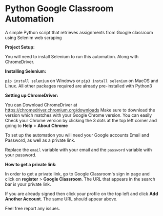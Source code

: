 # Python Google Classroom Automation

A simple Python script that retrieves assignments from Google classroom using Selenim web scraping

**Project Setup:** 

You will need to install Selenium to run this automation. Along with ChromeDriver.

**Installing Selenium:**

``pip install selenium`` on Windows or ``pip3 install selenium`` on MacOS and Linux.
All other packages required are already pre-installed with Python3

**Setting up ChromeDriver:**

You can Download ChromeDriver at https://chromedriver.chromium.org/downloads
Make sure to download the version which matches with your Google Chrome version. You can easily Check your Chrome version by clicking the 3 dots at the top left corner and going to **Help** > **About Chrome**

To set up the automation you will need your Google accounts Email and Password, as well as a private link.

Replace the ``email`` variable with your email and the ``password`` variable with your password.

**How to get a private link:**


In order to get a private link, go to Google Classroom's sign in page and click on **register** > **Google Classroom**.
The URL that appears in the search bar is your private link.

If you are already signed then click your profile on the top left and click **Add Another Account**. The same URL should appear above.

Feel free report any issues.

